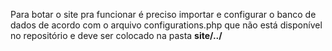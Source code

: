 Para botar o site pra funcionar é preciso importar e configurar o banco de dados 
de acordo com o arquivo configurations.php que não está disponível no repositório e deve
ser colocado na pasta <strong>site/../</strong> 